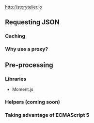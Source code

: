 http://storyteller.io


Requesting JSON
-------------------------------------------------------------------------------------------

### Caching

### Why use a proxy?


Pre-processing
-------------------------------------------------------------------------------------------

### Libraries

 - Moment.js

### Helpers (coming soon)

### Taking advantage of ECMAScript 5